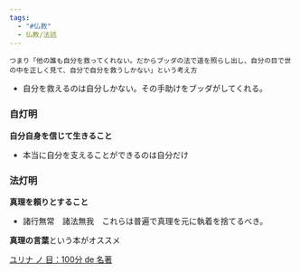 ```yaml
---
tags:
  - "#仏教"
  - 仏教/法話
---
```


```
つまり「他の誰も自分を救ってくれない。だからブッダの法で道を照らし出し、自分の目で世の中を正しく見て、自分で自分を救うしかない」という考え方
```
- 自分を救えるのは自分しかない。その手助けをブッダがしてくれる。

### 自灯明
**自分自身を信じて生きること**

- 本当に自分を支えることができるのは自分だけ

### 法灯明
**真理を頼りとすること**
- 諸行無常　諸法無我　これらは普遍で真理を元に執着を捨てるべき。

**真理の言葉**という本がオススメ

[ユリナ ノ 目：100分 de 名著](https://www.nhk.or.jp/meicho/famousbook/05_dhammapada/yurina_no_me.html)